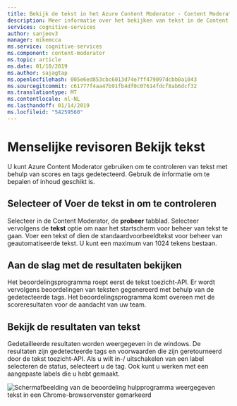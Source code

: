 ```yaml
---
title: Bekijk de tekst in het Azure Content Moderator - Content Moderator
description: Meer informatie over het bekijken van tekst in de Content Moderator om te zien van de score en tags gedetecteerd. Gebruik de informatie die u wilt weten of inhoud geschikt zijn moet.
services: cognitive-services
author: sanjeev3
manager: mikemcca
ms.service: cognitive-services
ms.component: content-moderator
ms.topic: article
ms.date: 01/10/2019
ms.author: sajagtap
ms.openlocfilehash: 005e6ed853cbc6013d74e7ff479097dcbb0a1043
ms.sourcegitcommit: c61777f4aa47b91fb4df0c07614fdcf8ab6dcf32
ms.translationtype: MT
ms.contentlocale: nl-NL
ms.lasthandoff: 01/14/2019
ms.locfileid: "54259560"
---
```

# <a name="let-human-reviewers-review-text"></a>Menselijke revisoren Bekijk tekst

U kunt Azure Content Moderator gebruiken om te controleren van tekst met behulp van scores en tags gedetecteerd. Gebruik de informatie om te bepalen of inhoud geschikt is. 

## <a name="select-or-enter-the-text-to-review"></a>Selecteer of Voer de tekst in om te controleren

Selecteer in de Content Moderator, de **probeer** tabblad. Selecteer vervolgens de **tekst** optie om naar het startscherm voor beheer van tekst te gaan. Voer een tekst of dien de standaardvoorbeeldtekst voor beheer van geautomatiseerde tekst. U kunt een maximum van 1024 tekens bestaan.

## <a name="get-ready-to-review-results"></a>Aan de slag met de resultaten bekijken

Het beoordelingsprogramma roept eerst de tekst toezicht-API. Er wordt vervolgens beoordelingen van teksten gegenereerd met behulp van de gedetecteerde tags. Het beoordelingsprogramma komt overeen met de scoreresultaten voor de aandacht van uw team.

## <a name="review-text-results"></a>Bekijk de resultaten van tekst

Gedetailleerde resultaten worden weergegeven in de windows. De resultaten zijn gedetecteerde tags en voorwaarden die zijn geretourneerd door de tekst toezicht-API. Als u wilt in-/ uitschakelen van een label selecteren de status, selecteert u de tag. Ook kunt u werken met een aangepaste labels die u hebt gemaakt.

![Schermafbeelding van de beoordeling hulpprogramma weergegeven tekst in een Chrome-browservenster gemarkeerd](../images/reviewresults_text.png)
